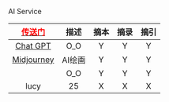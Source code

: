 AI Service

| [<font color="#ff0000">传送门</font>](../../navigation.md) | 描述 | 摘本 | 摘录 | 摘引 |
|:---:|:---:|:---:|:---:|:---:|
| [Chat GPT](https://chat.openai.com/auth/login) | O_O | Y | Y | Y |
| [Midjourney](https://www.midjourney.com/) | AI绘画 | Y | Y | Y |
| []() | O_O | Y | Y | Y |
| lucy | 25 | X | X | X |
